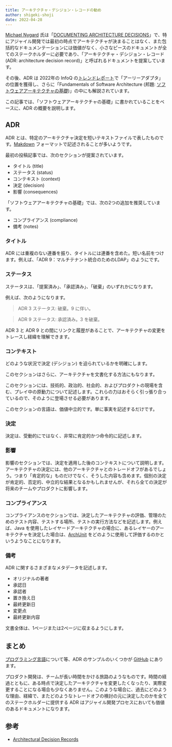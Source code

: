 ```yaml
---
title: アーキテクチャ・デシジョン・レコードの勧め
author: shigeki-shoji
date: 2022-04-28
---
```


[Michael Nygard](https://cognitect.com/authors/MichaelNygard.html) 氏は「[DOCUMENTING ARCHITECTURE DECISIONS](https://cognitect.com/blog/2011/11/15/documenting-architecture-decisions)」で、特にアジャイル開発では最初の時点でアーキテクチャが決まることはなく、また包括的なドキュメンテーションには価値がなく、小さなピースのドキュメントが全てのステークホルダーに必要であり、「アーキテクチャ・デシジョン・レコード (ADR: architecture decision record)」と呼ばれるドキュメントを提案しています。

その後、ADR は 2022年の InfoQ の[トレンドレポート](https://www.infoq.com/jp/articles/architecture-trends-2022/)で「アーリーアダプタ」の位置を獲得し、さらに「Fundamentals of Software Architecture (邦題: [ソフトウェアアーキテクチャの基礎](https://www.amazon.co.jp/dp/4873119820/))」の中にも解説されています。

この記事では、「ソフトウェアアーキテクチャの基礎」に書かれていることをベースに、ADR の概要を説明します。

## ADR

ADR とは、特定のアーキテクチャ決定を短いテキストファイルで表したものです。[Makdown](https://github.com/joelparkerhenderson/architecture-decision-record) フォーマットで記述されることが多いようです。

最初の投稿記事では、次のセクションが提案されています。

- タイトル (title)
- ステータス (status)
- コンテキスト (context)
- 決定 (decision)
- 影響 (consequences)

「ソフトウェアアーキテクチャの基礎」では、次の2つの追加を推奨しています。

- コンプライアンス (compliance)
- 備考 (notes)

### タイトル

ADR には重複のない連番を振り、タイトルには連番を含めた。短い名前をつけます。例えば、「ADR 9：マルチテナント統合のためのLDAP」のようにです。

### ステータス

ステータスは、「提案済み」、「承認済み」、「破棄」のいずれかになります。

例えば、次のようになります。

> ADR 3
>  ステータス: 破棄。9 に伴い。

> ADR 9
>  ステータス: 承認済み。3 を破棄。

ADR 3 と ADR 9 との間にリンクと履歴があることで、アーキテクチャの変更をトレースし経緯を理解できます。

### コンテキスト

どのような状況で決定 (デシジョン) を迫られているかを明確にします。

このセクションはさらに、アーキテクチャを文書化する方法にもなります。

このセクションには、技術的、政治的、社会的、およびプロダクトの現場を含む、プレイ中の原動力について記述します。これらの力はおそらく引っ張り合っているので、そのように登場させる必要があります。

このセクションの言語は、価値中立的です。単に事実を記述するだけです。

### 決定

決定は、受動的にではなく、非常に肯定的かつ命令的に記述します。

### 影響

影響のセクションでは、決定を適用した後のコンテキストについて説明します。アーキテクチャの決定には、他のアーキテクチャとのトレードオフがあるでしょう。つまり「肯定的な」ものだけでなく、そうした内容も含めます。個別の決定が肯定的、否定的、中立的な結果となるかもしれませんが、それら全ての決定が将来のチームやプロダクトに影響します。

### コンプライアンス

コンプライアンスのセクションでは、決定したアーキテクチャの評価、管理のためのテスト内容、テストする場所、テストの実行方法などを記述します。例えば、Java を使用したレイヤードアーキテクチャの場合に、あるレイヤーのアーキテクチャを決定した場合は、[ArchUnit](https://www.archunit.org/) をどのように使用して評価するのかというようなことになります。

### 備考

ADR に関するさまざまなメタデータを記述します。

- オリジナルの著者
- 承認日
- 承認者
- 置き換え日
- 最終更新日
- 変更点
- 最終更新内容

文書全体は、1ページまたは2ページに収まるようにします。

## まとめ

[プログラミング言語](https://github.com/joelparkerhenderson/architecture-decision-record/blob/main/examples/programming-languages/index.md)について等、ADR のサンプルのいくつかが [GitHub](https://github.com/joelparkerhenderson/architecture-decision-record) にあります。

プロダクト開発は、チームが長い時間をかける旅路のようなものです。時間の経過とともに、ある時点で決定したアーキテクチャを変更したくなったり、実際変更することになる場合も少なくありません。このような場合に、過去にどのような理由、経緯で、またどのようなトレードオフの検討の元に決定したのかを全てのステークホルダーに提供する ADR はアジャイル開発プロセスにおいても価値のあるドキュメントになります。

## 参考

- [Architectural Decision Records](https://adr.github.io/)
